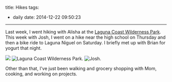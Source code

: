 title: Hikes
tags:
  - daily
date: 2014-12-22 09:50:23
---

Last week, I went hiking with Alisha at the [Laguna Coast Wilderness Park](http://ocparks.com/parks/lagunac/). This week with Josh, I went on a hike near the high school on Thursday and then a bike ride to Laguna Niguel on Saturday. I briefly met up with Brian for yogurt that night.

![](https://dl.dropbox.com/u/4291520/journal-images/laguna-coast-1.jpg)
![Laguna Coast Wilderness Park.](https://dl.dropbox.com/u/4291520/journal-images/laguna-coast-2.jpg)
![Josh.](https://dl.dropbox.com/u/4291520/journal-images/josh.jpg)

Other than that, I've just been walking and grocery shopping with Mom, cooking, and working on projects.
